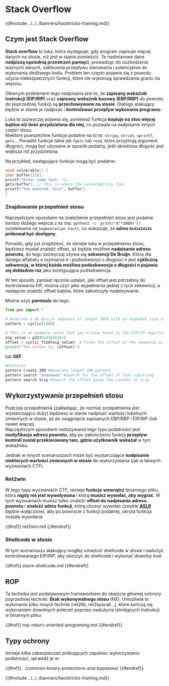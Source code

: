 # Stack Overflow

{{#include ../../../banners/hacktricks-training.md}}

## Czym jest Stack Overflow

**Stack overflow** to luka, która występuje, gdy program zapisuje więcej danych na stosie, niż jest w stanie pomieścić. Te nadmiarowe dane **nadpiszą sąsiednią przestrzeń pamięci**, prowadząc do uszkodzenia ważnych danych, zakłócenia przepływu sterowania i potencjalnie do wykonania złośliwego kodu. Problem ten często pojawia się z powodu użycia niebezpiecznych funkcji, które nie wykonują sprawdzania granic na wejściu.

Głównym problemem tego nadpisania jest to, że **zapisany wskaźnik instrukcji (EIP/RIP)** oraz **zapisany wskaźnik bazowy (EBP/RBP)** do powrotu do poprzedniej funkcji są **przechowywane na stosie**. Dlatego atakujący będzie w stanie je nadpisać i **kontrolować przepływ wykonania programu**.

Luka ta zazwyczaj pojawia się, ponieważ funkcja **kopiuje na stos więcej bajtów niż ilość przydzielona dla niej**, co pozwala na nadpisanie innych części stosu.\
Niektóre powszechne funkcje podatne na to to: `strcpy`, `strcat`, `sprintf`, `gets`... Ponadto funkcje takie jak `fgets` lub `read`, które przyjmują argument długości, mogą być używane w sposób podatny, jeśli określona długość jest większa niż przydzielona.

Na przykład, następujące funkcje mogą być podatne:
```c
void vulnerable() {
char buffer[128];
printf("Enter some text: ");
gets(buffer); // This is where the vulnerability lies
printf("You entered: %s\n", buffer);
}
```
### Znajdowanie przepełnień stosu

Najczęstszym sposobem na znalezienie przepełnień stosu jest podanie bardzo dużego wejścia z `A`s (np. `python3 -c 'print("A"*1000)'`) i oczekiwanie na `Segmentation Fault`, co wskazuje, że **adres `0x41414141` próbował być dostępny**.

Ponadto, gdy już znajdziesz, że istnieje luka w przepełnieniu stosu, będziesz musiał znaleźć offset, aż będzie możliwe **nadpisanie adresu powrotu**, do tego zazwyczaj używa się **sekwencji De Bruijn.** Która dla danego alfabetu o rozmiarze _k_ i podsekwencji o długości _n_ jest **cykliczną sekwencją, w której każda możliwa podsekwencja o długości **_**n**_** pojawia się dokładnie raz** jako kontiguująca podsekwencja.

W ten sposób, zamiast ręcznie ustalać, jaki offset jest potrzebny do kontrolowania EIP, można użyć jako wypełnienia jednej z tych sekwencji, a następnie znaleźć offset bajtów, które zakończyły nadpisywanie.

Można użyć **pwntools** do tego:
```python
from pwn import *

# Generate a De Bruijn sequence of length 1000 with an alphabet size of 256 (byte values)
pattern = cyclic(1000)

# This is an example value that you'd have found in the EIP/IP register upon crash
eip_value = p32(0x6161616c)
offset = cyclic_find(eip_value)  # Finds the offset of the sequence in the De Bruijn pattern
print(f"The offset is: {offset}")
```
lub **GEF**:
```bash
#Patterns
pattern create 200 #Generate length 200 pattern
pattern search "avaaawaa" #Search for the offset of that substring
pattern search $rsp #Search the offset given the content of $rsp
```
## Wykorzystywanie przepełnień stosu

Podczas przepełnienia (zakładając, że rozmiar przepełnienia jest wystarczająco duży) będziesz w stanie nadpisać wartości lokalnych zmiennych w stosie, aż do osiągnięcia zapisanych EBP/RBP i EIP/RIP (lub nawet więcej).\
Najczęstszym sposobem nadużywania tego typu podatności jest **modyfikacja adresu powrotu**, aby po zakończeniu funkcji **przepływ kontroli został przekierowany tam, gdzie użytkownik wskazał** w tym wskaźniku.

Jednak w innych scenariuszach może być wystarczające **nadpisanie niektórych wartości zmiennych w stosie** do wykorzystania (jak w łatwych wyzwaniach CTF).

### Ret2win

W tego typu wyzwaniach CTF, istnieje **funkcja** **wewnątrz** binarnego pliku, która **nigdy nie jest wywoływana** i którą **musisz wywołać, aby wygrać**. W tych wyzwaniach musisz tylko znaleźć **offset do nadpisania adresu powrotu** i **znaleźć adres funkcji**, którą chcesz wywołać (zwykle [**ASLR**](../common-binary-protections-and-bypasses/aslr/) będzie wyłączone), aby po powrocie z funkcji podatnej, ukryta funkcja została wywołana:

{{#ref}}
ret2win.md
{{#endref}}

### Shellcode w stosie

W tym scenariuszu atakujący mógłby umieścić shellcode w stosie i nadużyć kontrolowanego EIP/RIP, aby skoczyć do shellcode i wykonać dowolny kod:

{{#ref}}
stack-shellcode.md
{{#endref}}

## ROP

Ta technika jest podstawowym frameworkiem do obejścia głównej ochrony poprzedniej techniki: **Brak wykonywalnego stosu** (NX). Umożliwia to wykonanie kilku innych technik (ret2lib, ret2syscall...), które kończą się wykonaniem dowolnych poleceń poprzez nadużycie istniejących instrukcji w binarnym pliku:

{{#ref}}
rop-return-oriented-programing.md
{{#endref}}

## Typy ochrony

Istnieje kilka zabezpieczeń próbujących zapobiec wykorzystaniu podatności, sprawdź je w:

{{#ref}}
../common-binary-protections-and-bypasses/
{{#endref}}

{{#include ../../../banners/hacktricks-training.md}}
